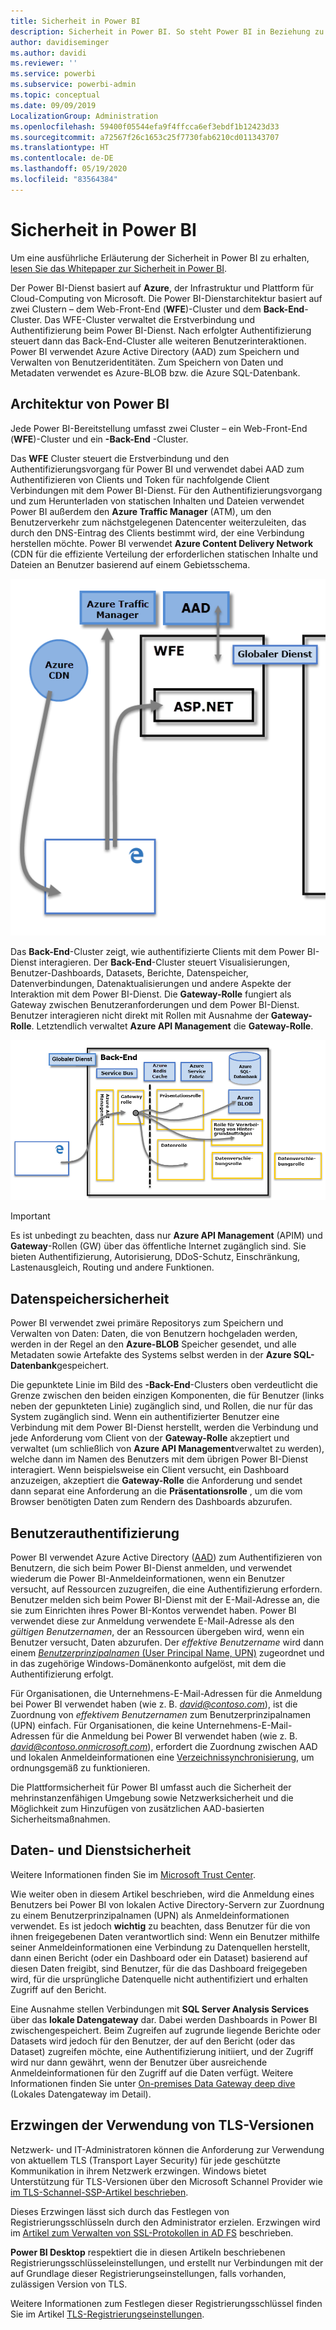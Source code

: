 ```yaml
---
title: Sicherheit in Power BI
description: Sicherheit in Power BI. So steht Power BI in Beziehung zu Azure Active Directory und anderen Azure-Diensten. Dieses Thema enthält auch einen Link zu einem ausführlicheren Whitepaper.
author: davidiseminger
ms.author: davidi
ms.reviewer: ''
ms.service: powerbi
ms.subservice: powerbi-admin
ms.topic: conceptual
ms.date: 09/09/2019
LocalizationGroup: Administration
ms.openlocfilehash: 59400f05544efa9f4ffcca6ef3ebdf1b12423d33
ms.sourcegitcommit: a72567f26c1653c25f7730fab6210cd011343707
ms.translationtype: HT
ms.contentlocale: de-DE
ms.lasthandoff: 05/19/2020
ms.locfileid: "83564384"
---
```

# <a name="power-bi-security"></a>Sicherheit in Power BI

Um eine ausführliche Erläuterung der Sicherheit in Power BI zu erhalten, [lesen Sie das Whitepaper zur Sicherheit in Power BI](../guidance/whitepaper-powerbi-security.md).

Der Power BI-Dienst basiert auf **Azure**, der Infrastruktur und Plattform für Cloud-Computing von Microsoft. Die Power BI-Dienstarchitektur basiert auf zwei Clustern – dem Web-Front-End (**WFE**)-Cluster und dem **Back-End**-Cluster. Das WFE-Cluster verwaltet die Erstverbindung und Authentifizierung beim Power BI-Dienst. Nach erfolgter Authentifizierung steuert dann das Back-End-Cluster alle weiteren Benutzerinteraktionen. Power BI verwendet Azure Active Directory (AAD) zum Speichern und Verwalten von Benutzeridentitäten. Zum Speichern von Daten und Metadaten verwendet es Azure-BLOB bzw. die Azure SQL-Datenbank.

## <a name="power-bi-architecture"></a>Architektur von Power BI

Jede Power BI-Bereitstellung umfasst zwei Cluster – ein Web-Front-End (**WFE**)-Cluster und ein **-Back-End** -Cluster.

Das **WFE** Cluster steuert die Erstverbindung und den Authentifizierungsvorgang für Power BI und verwendet dabei AAD zum Authentifizieren von Clients und Token für nachfolgende Client Verbindungen mit dem Power BI-Dienst. Für den Authentifizierungsvorgang und zum Herunterladen von statischen Inhalten und Dateien verwendet Power BI außerdem den **Azure Traffic Manager** (ATM), um den Benutzerverkehr zum nächstgelegenen Datencenter weiterzuleiten, das durch den DNS-Eintrag des Clients bestimmt wird, der eine Verbindung herstellen möchte. Power BI verwendet **Azure Content Delivery Network** (CDN für die effiziente Verteilung der erforderlichen statischen Inhalte und Dateien an Benutzer basierend auf einem Gebietsschema.

![](media/service-admin-power-bi-security/pbi_security_v2_wfe.png)

Das **Back-End**-Cluster zeigt, wie authentifizierte Clients mit dem Power BI-Dienst interagieren. Der **Back-End**-Cluster steuert Visualisierungen, Benutzer-Dashboards, Datasets, Berichte, Datenspeicher, Datenverbindungen, Datenaktualisierungen und andere Aspekte der Interaktion mit dem Power BI-Dienst. Die **Gateway-Rolle** fungiert als Gateway zwischen Benutzeranforderungen und dem Power BI-Dienst. Benutzer interagieren nicht direkt mit Rollen mit Ausnahme der **Gateway-Rolle**. Letztendlich verwaltet **Azure API Management** die **Gateway-Rolle**.

![](media/service-admin-power-bi-security/pbi_security_v2_backend_updated.png)

> [!IMPORTANT]
> Es ist unbedingt zu beachten, dass nur **Azure API Management** (APIM) und **Gateway**-Rollen (GW) über das öffentliche Internet zugänglich sind. Sie bieten Authentifizierung, Autorisierung, DDoS-Schutz, Einschränkung, Lastenausgleich, Routing und andere Funktionen.

## <a name="data-storage-security"></a>Datenspeichersicherheit

Power BI verwendet zwei primäre Repositorys zum Speichern und Verwalten von Daten: Daten, die von Benutzern hochgeladen werden, werden in der Regel an den **Azure-BLOB** Speicher gesendet, und alle Metadaten sowie Artefakte des Systems selbst werden in der **Azure SQL-Datenbank**gespeichert.

Die gepunktete Linie im Bild des **-Back-End**-Clusters oben verdeutlicht die Grenze zwischen den beiden einzigen Komponenten, die für Benutzer (links neben der gepunkteten Linie) zugänglich sind, und Rollen, die nur für das System zugänglich sind. Wenn ein authentifizierter Benutzer eine Verbindung mit dem Power BI-Dienst herstellt, werden die Verbindung und jede Anforderung vom Client von der **Gateway-Rolle** akzeptiert und verwaltet (um schließlich von **Azure API Management**verwaltet zu werden), welche dann im Namen des Benutzers mit dem übrigen Power BI-Dienst interagiert. Wenn beispielsweise ein Client versucht, ein Dashboard anzuzeigen, akzeptiert die **Gateway-Rolle** die Anforderung und sendet dann separat eine Anforderung an die **Präsentationsrolle** , um die vom Browser benötigten Daten zum Rendern des Dashboards abzurufen.

## <a name="user-authentication"></a>Benutzerauthentifizierung

Power BI verwendet Azure Active Directory ([AAD](https://azure.microsoft.com/services/active-directory/)) zum Authentifizieren von Benutzern, die sich beim Power BI-Dienst anmelden, und verwendet wiederum die Power BI-Anmeldeinformationen, wenn ein Benutzer versucht, auf Ressourcen zuzugreifen, die eine Authentifizierung erfordern. Benutzer melden sich beim Power BI-Dienst mit der E-Mail-Adresse an, die sie zum Einrichten ihres Power BI-Kontos verwendet haben. Power BI verwendet diese zur Anmeldung verwendete E-Mail-Adresse als den *gültigen Benutzernamen*, der an Ressourcen übergeben wird, wenn ein Benutzer versucht, Daten abzurufen. Der *effektive Benutzername* wird dann einem [*Benutzerprinzipalnamen* (User Principal Name, UPN)](/windows/win32/secauthn/user-name-formats) zugeordnet und in das zugehörige Windows-Domänenkonto aufgelöst, mit dem die Authentifizierung erfolgt.

Für Organisationen, die Unternehmens-E-Mail-Adressen für die Anmeldung bei Power BI verwendet haben (wie z. B. <em>david@contoso.com</em>), ist die Zuordnung von *effektivem Benutzernamen* zum Benutzerprinzipalnamen (UPN) einfach. Für Organisationen, die keine Unternehmens-E-Mail-Adressen für die Anmeldung bei Power BI verwendet haben (wie z. B. <em>david@contoso.onmicrosoft.com</em>), erfordert die Zuordnung zwischen AAD und lokalen Anmeldeinformationen eine [Verzeichnissynchronisierung](/azure/active-directory-domain-services/synchronization), um ordnungsgemäß zu funktionieren.

Die Plattformsicherheit für Power BI umfasst auch die Sicherheit der mehrinstanzenfähigen Umgebung sowie Netzwerksicherheit und die Möglichkeit zum Hinzufügen von zusätzlichen AAD-basierten Sicherheitsmaßnahmen.

## <a name="data-and-service-security"></a>Daten- und Dienstsicherheit

Weitere Informationen finden Sie im [Microsoft Trust Center](https://www.microsoft.com/trustcenter).

Wie weiter oben in diesem Artikel beschrieben, wird die Anmeldung eines Benutzers bei Power BI von lokalen Active Directory-Servern zur Zuordnung zu einem Benutzerprinzipalnamen (UPN) als Anmeldeinformationen verwendet. Es ist jedoch **wichtig** zu beachten, dass Benutzer für die von ihnen freigegebenen Daten verantwortlich sind: Wenn ein Benutzer mithilfe seiner Anmeldeinformationen eine Verbindung zu Datenquellen herstellt, dann einen Bericht (oder ein Dashboard oder ein Dataset) basierend auf diesen Daten freigibt, sind Benutzer, für die das Dashboard freigegeben wird, für die ursprüngliche Datenquelle nicht authentifiziert und erhalten Zugriff auf den Bericht.

Eine Ausnahme stellen Verbindungen mit **SQL Server Analysis Services** über das **lokale Datengateway** dar. Dabei werden Dashboards in Power BI zwischengespeichert. Beim Zugreifen auf zugrunde liegende Berichte oder Datasets wird jedoch für den Benutzer, der auf den Bericht (oder das Dataset) zugreifen möchte, eine Authentifizierung initiiert, und der Zugriff wird nur dann gewährt, wenn der Benutzer über ausreichende Anmeldeinformationen für den Zugriff auf die Daten verfügt. Weitere Informationen finden Sie unter [On-premises Data Gateway deep dive](../connect-data/service-gateway-onprem-indepth.md) (Lokales Datengateway im Detail).

## <a name="enforcing-tls-version-usage"></a>Erzwingen der Verwendung von TLS-Versionen

Netzwerk- und IT-Administratoren können die Anforderung zur Verwendung von aktuellem TLS (Transport Layer Security) für jede geschützte Kommunikation in ihrem Netzwerk erzwingen. Windows bietet Unterstützung für TLS-Versionen über den Microsoft Schannel Provider wie [im TLS-Schannel-SSP-Artikel beschrieben](https://docs.microsoft.com/windows/desktop/SecAuthN/protocols-in-tls-ssl--schannel-ssp-).

Dieses Erzwingen lässt sich durch das Festlegen von Registrierungsschlüsseln durch den Administrator erzielen. Erzwingen wird im [Artikel zum Verwalten von SSL-Protokollen in AD FS](https://docs.microsoft.com/windows-server/identity/ad-fs/operations/manage-ssl-protocols-in-ad-fs) beschrieben. 

**Power BI Desktop** respektiert die in diesen Artikeln beschriebenen Registrierungsschlüsseleinstellungen, und erstellt nur Verbindungen mit der auf Grundlage dieser Registrierungseinstellungen, falls vorhanden, zulässigen Version von TLS.

Weitere Informationen zum Festlegen dieser Registrierungsschlüssel finden Sie im Artikel [TLS-Registrierungseinstellungen](https://docs.microsoft.com/windows-server/security/tls/tls-registry-settings).
